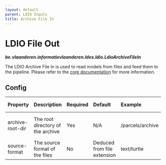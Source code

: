 ```yaml
---
layout: default
parent: LDIO Inputs
title: Archive File In
---
```


# LDIO File Out
***be.vlaanderen.informatievlaanderen.ldes.ldio.LdioArchiveFileIn***

The LDIO Archive File In is used to read models from files and feed them to the pipeline.
Please refer to the [core documentation](../../_core/ldi-inputs/file-archiving.md) for more information.

## Config

| Property         | Description                       | Required | Default                     | Example          | Supported values                |
|:-----------------|:----------------------------------|:---------|:----------------------------|:-----------------|:--------------------------------|
| archive-root-dir | The root directory of the archive | Yes      | N/A                         | /parcels/archive | Linux (+ Mac) and Windows paths |
| source-format    | The source format of the files    | No       | Deduced from file extension | text/turtle      | Any Jena supported format       |